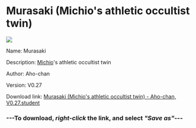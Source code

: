 # Murasaki (Michio's athletic occultist twin)

<img src = "https://raw.githubusercontent.com/Arbiter1223/Koukou-Gurashi-Custom-Students/master/Students/Files/Murasaki%20(Michio's%20athletic%20occultist%20twin).png">

Name: Murasaki

Description: <a href="Michio%20(An%20athletic%20anime%20fan,%20Murasaki's%20twin%20brother).md">Michio</a>'s athletic occultist twin

Author: Aho-chan

Version: V0.27

Download link: <a href="https://raw.githubusercontent.com/Arbiter1223/Koukou-Gurashi-Custom-Students/master/Students/Files/Murasaki%20(Michio's%20athletic%20occultist%20twin)%20-%20Aho-chan%2C%20V0.27.student">Murasaki (Michio's athletic occultist twin) - Aho-chan, V0.27.student</a>

### ---**To download, _right-click_ the link, and select _"Save as"_**---
